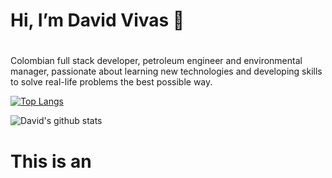 
# Hi, I’m David Vivas 👋<h1>   
  
Colombian full stack developer, petroleum engineer and environmental manager, passionate about learning new technologies and developing skills to solve real-life problems the best possible way.

  [![Top Langs](https://github-readme-stats.vercel.app/api/top-langs/?username=Davidohiv7)](https://github.com/anuraghazra/github-readme-stats)

  ![David's github stats](https://github-readme-stats.vercel.app/api?username=Davidohiv7) 
  

  


# This is an <h1> 

